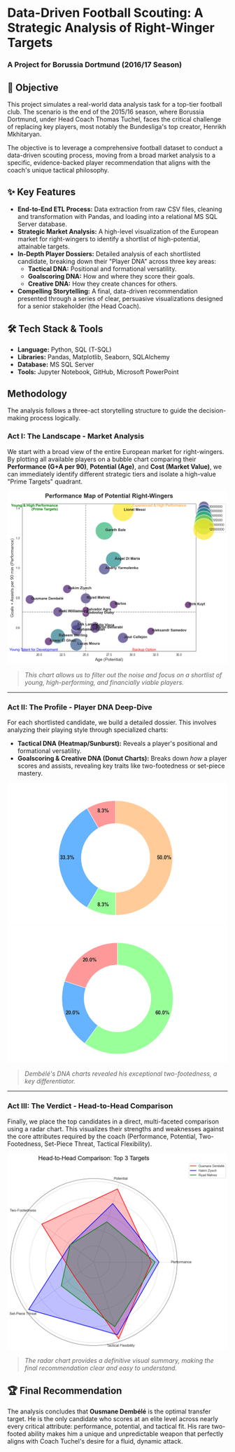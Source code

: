 # Data-Driven Football Scouting: A Strategic Analysis of Right-Winger Targets

### A Project for Borussia Dortmund (2016/17 Season)

## 🎯 Objective

This project simulates a real-world data analysis task for a top-tier football club. The scenario is the end of the 2015/16 season, where Borussia Dortmund, under Head Coach Thomas Tuchel, faces the critical challenge of replacing key players, most notably the Bundesliga's top creator, Henrikh Mkhitaryan.

The objective is to leverage a comprehensive football dataset to conduct a data-driven scouting process, moving from a broad market analysis to a specific, evidence-backed player recommendation that aligns with the coach's unique tactical philosophy.

## ✨ Key Features

* **End-to-End ETL Process:** Data extraction from raw CSV files, cleaning and transformation with Pandas, and loading into a relational MS SQL Server database.
* **Strategic Market Analysis:** A high-level visualization of the European market for right-wingers to identify a shortlist of high-potential, attainable targets.
* **In-Depth Player Dossiers:** Detailed analysis of each shortlisted candidate, breaking down their "Player DNA" across three key areas:
    * **Tactical DNA:** Positional and formational versatility.
    * **Goalscoring DNA:** How and where they score their goals.
    * **Creative DNA:** How they create chances for others.
* **Compelling Storytelling:** A final, data-driven recommendation presented through a series of clear, persuasive visualizations designed for a senior stakeholder (the Head Coach).

## 🛠️ Tech Stack & Tools

* **Language:** Python, SQL (T-SQL)
* **Libraries:** Pandas, Matplotlib, Seaborn, SQLAlchemy
* **Database:** MS SQL Server
* **Tools:** Jupyter Notebook, GitHub, Microsoft PowerPoint

##  Methodology

The analysis follows a three-act storytelling structure to guide the decision-making process logically.

### **Act I: The Landscape - Market Analysis**

We start with a broad view of the entire European market for right-wingers. By plotting all available players on a bubble chart comparing their **Performance (G+A per 90)**, **Potential (Age)**, and **Cost (Market Value)**, we can immediately identify different strategic tiers and isolate a high-value "Prime Targets" quadrant.

![Market Analysis Chart](image/Market_Analysis.png)
> *This chart allows us to filter out the noise and focus on a shortlist of young, high-performing, and financially viable players.*

---
### **Act II: The Profile - Player DNA Deep-Dive**

For each shortlisted candidate, we build a detailed dossier. This involves analyzing their playing style through specialized charts:
* **Tactical DNA (Heatmap/Sunburst):** Reveals a player's positional and formational versatility.
* **Goalscoring & Creative DNA (Donut Charts):** Breaks down *how* a player scores and assists, revealing key traits like two-footedness or set-piece mastery.

![Dembélé's DNA Charts](image/Dembele_Goalscoring.png) ![Dembélé's DNA Charts](image/Dembele_Playmaking.png)
> *Dembélé's DNA charts revealed his exceptional two-footedness, a key differentiator.*

---
### **Act III: The Verdict - Head-to-Head Comparison**

Finally, we place the top candidates in a direct, multi-faceted comparison using a radar chart. This visualizes their strengths and weaknesses against the core attributes required by the coach (Performance, Potential, Two-Footedness, Set-Piece Threat, Tactical Flexibility).

![Final Radar Chart](image/Final_Comparision.png)
> *The radar chart provides a definitive visual summary, making the final recommendation clear and easy to understand.*

## 🏆 Final Recommendation

The analysis concludes that **Ousmane Dembélé** is the optimal transfer target. He is the only candidate who scores at an elite level across nearly every critical attribute: performance, potential, and tactical fit. His rare two-footed ability makes him a unique and unpredictable weapon that perfectly aligns with Coach Tuchel's desire for a fluid, dynamic attack.

